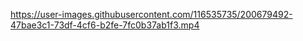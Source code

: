 
https://user-images.githubusercontent.com/116535735/200679492-47bae3c1-73df-4cf6-b2fe-7fc0b37ab1f3.mp4

